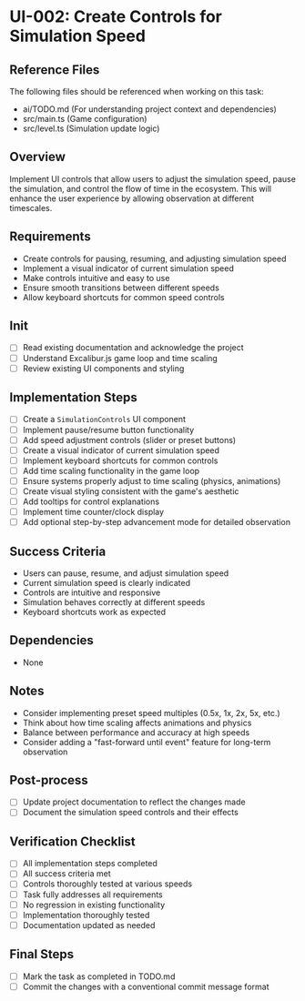 # UI-002: Create Controls for Simulation Speed

## Reference Files
The following files should be referenced when working on this task:
- ai/TODO.md (For understanding project context and dependencies)
- src/main.ts (Game configuration)
- src/level.ts (Simulation update logic)

## Overview
Implement UI controls that allow users to adjust the simulation speed, pause the simulation, and control the flow of time in the ecosystem. This will enhance the user experience by allowing observation at different timescales.

## Requirements
- Create controls for pausing, resuming, and adjusting simulation speed
- Implement a visual indicator of current simulation speed
- Make controls intuitive and easy to use
- Ensure smooth transitions between different speeds
- Allow keyboard shortcuts for common speed controls

## Init
- [ ] Read existing documentation and acknowledge the project
- [ ] Understand Excalibur.js game loop and time scaling
- [ ] Review existing UI components and styling

## Implementation Steps
- [ ] Create a `SimulationControls` UI component
- [ ] Implement pause/resume button functionality
- [ ] Add speed adjustment controls (slider or preset buttons)
- [ ] Create a visual indicator of current simulation speed
- [ ] Implement keyboard shortcuts for common controls
- [ ] Add time scaling functionality in the game loop
- [ ] Ensure systems properly adjust to time scaling (physics, animations)
- [ ] Create visual styling consistent with the game's aesthetic
- [ ] Add tooltips for control explanations
- [ ] Implement time counter/clock display
- [ ] Add optional step-by-step advancement mode for detailed observation

## Success Criteria
- Users can pause, resume, and adjust simulation speed
- Current simulation speed is clearly indicated
- Controls are intuitive and responsive
- Simulation behaves correctly at different speeds
- Keyboard shortcuts work as expected

## Dependencies
- None

## Notes
- Consider implementing preset speed multiples (0.5x, 1x, 2x, 5x, etc.)
- Think about how time scaling affects animations and physics
- Balance between performance and accuracy at high speeds
- Consider adding a "fast-forward until event" feature for long-term observation

## Post-process
- [ ] Update project documentation to reflect the changes made
- [ ] Document the simulation speed controls and their effects

## Verification Checklist
- [ ] All implementation steps completed
- [ ] All success criteria met
- [ ] Controls thoroughly tested at various speeds
- [ ] Task fully addresses all requirements
- [ ] No regression in existing functionality
- [ ] Implementation thoroughly tested
- [ ] Documentation updated as needed

## Final Steps
- [ ] Mark the task as completed in TODO.md
- [ ] Commit the changes with a conventional commit message format 
